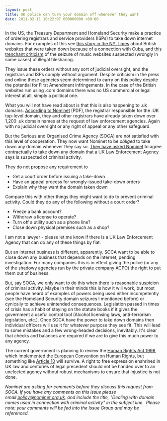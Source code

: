 ```yaml
---
layout: post
title: UK police can turn your domain off whenever they want
date: 2011-02-11 10:22:07.000000000 +00:00
---
```

In the US, the Treasury Department and Homeland Security make a practice of ordering registrars and service providers (ISPs) to take down internet domains. For examples of this see <a href="https://www.nytimes.com/2008/03/04/us/04bar.html" target="_blank">this story in the NY Times</a> about British websites that were taken down because of a connection with Cuba, and <a href="https://www.techdirt.com/articles/20110118/10194712709/customs-boss-defends-internet-censorship-says-more-is-way.shtml" target="_blank">this trenchant criticism</a> of the seizure of music websites suspected (wrongly in some cases) of illegal filesharing.

They issue these orders without any sort of judicial oversight, and the registrars and ISPs comply without argument. Despite criticism in the press and online these agencies seem determined to carry on this policy despite the potential for First Amendment infringements. In the case of the British websites run using .com domains there was no US commercial or legal interest at all, simply a political one.

What you will not have read about is that this is also happening to .uk domains. <a href="https://www.nominet.org.uk/digitalAssets/45676_Dealing-with-domains-associated-with-criminal-activity.pdf" target="_blank">According to Nominet</a> [PDF], the registrar responsible for the .UK top-level domain, they and other registrars have already taken down over 1,200 .uk domain names at the request of law enforcement agencies. Again with no judicial oversight or any right of appeal or any other safeguard.

But the Serious and Organised Crime Agency (SOCA) are not satisfied with this level of cooperation. They now want Nominet to be o<em>bliged</em> to take down any domain whenever they say so. <a href="https://www.nominet.org.uk/policy/issuegroups/current/domainsassociatedwithcrime/" target="_blank">They have asked Nominet</a> to agree contractually to take down any domain that a UK Law Enforcement Agency says is suspected of criminal activity.

They do not propose any requirement to
<ul>
	<li>Get a court order before issuing a take-down</li>
	<li>Have an appeal process for wrongly-issued take-down orders</li>
	<li>Explain why they want the domain taken down</li>
</ul>
Compare this with other things they might want to do to prevent criminal activity. Could they do any of the following without a court order?
<ul>
	<li>Freeze a bank account?</li>
	<li>Withdraw a license to operate?</li>
	<li>Turn off a utility such as a phone line?</li>
	<li>Close down physical premises such as a shop?</li>
</ul>
I am not a lawyer - please let me know if there is a UK Law Enforcement Agency that can do any of these things by fiat.

But an internet business is different, apparently. SOCA want to be able to close down any business that depends on the internet, pending investigation. For many companies this is in effect giving the police (or any of the <a href="https://en.wikipedia.org/wiki/Association_of_Chief_Police_Officers#ACPO_bodies" target="_blank">shadowy agencies</a> run by the <a href="https://en.wikipedia.org/wiki/Association_of_Chief_Police_Officers" target="_blank">private company ACPO</a>) the right to put them out of business.

But, say SOCA, we only want to do this when there is reasonable suspicion of criminal activity. Maybe in their minds this is how it will work, but most people have heard of examples of powers being used either incompetently (see the Homeland Security domain seizures I mentioned before) or cynically to achieve unintended consequences. Legislation passed in times of crisis has a habit of staying on the statute books if it gives the government a useful control tool (Alcohol licensing laws, anti-terrorism legislation, etc.). Once SOCA have the power to take down domains then individual officers will use it for whatever purpose they see fit. This will lead to some mistakes and a few wrong-headed decisions, inevitably. It's clear that checks and balances are required if we are to give this much power to any agency.

The current government is planning to review the <a href="https://en.wikipedia.org/wiki/Human_Rights_Act_1998" target="_blank">Human Rights Act 1998</a>, which implemented the <a href="https://en.wikipedia.org/wiki/European_Convention_on_Human_Rights" target="_blank">European Convention on Human Rights</a>, but something like <a href="https://en.wikipedia.org/wiki/Article_10_of_the_European_Convention_on_Human_Rights" target="_blank">Article 10</a> will survive. A right to free expression enshrined in UK law and centuries of legal precedent should not be handed over to an unelected agency without robust mechanisms to ensure that injustice is not done.

<em>Nominet are asking for comments before they discuss this request from SOCA. If you have any comments on this issue please email <a href="mailto:policy@nominet.org.uk">policy@nominet.org.uk</a>, and include the title, "Dealing with domain names used in connection with criminal activity" in the subject line.  Please note: your comments will be fed into the Issue Group and may be referenced.</em>
